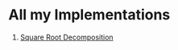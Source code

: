 <head>
  <h1>All my Implementations</h1>
</head>

<body>
  <ol>
    <li><a href="https://codeforces.com/blog/entry/54133" target="_blank">Square Root Decomposition</a></li>
  </ol>
</body>
